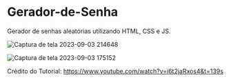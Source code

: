 # Gerador-de-Senha
Gerador de senhas aleatórias utilizando HTML, CSS e JS.

![Captura de tela 2023-09-03 214648](https://github.com/llclesio/Gerador-de-Senha/assets/143753607/22f4a3a5-73d7-4889-aa89-89d0a4756b8c)

![Captura de tela 2023-09-03 175152](https://github.com/llclesio/Gerador-de-Senha/assets/143753607/686de711-7ed2-4524-a19b-3dca144493db)

Crédito do Tutorial: https://www.youtube.com/watch?v=i6t2jaRxos4&t=139s
